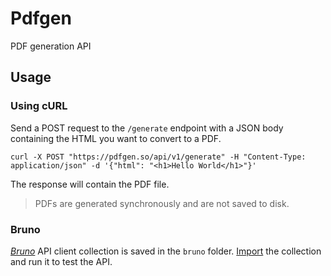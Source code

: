# Pdfgen

PDF generation API

## Usage

### Using cURL

Send a POST request to the `/generate` endpoint with a JSON body containing the HTML you want to convert to a PDF.

```curl
curl -X POST "https://pdfgen.so/api/v1/generate" -H "Content-Type: application/json" -d '{"html": "<h1>Hello World</h1>"}'
```

The response will contain the PDF file.

> PDFs are generated synchronously and are not saved to disk.

### Bruno

[_Bruno_](https://docs.usebruno.com/introduction/what-is-bruno) API client collection is saved in the `bruno` folder. [Import](https://docs.usebruno.com/get-started/import-export-data/import-collections) the collection and run it to test the API.
